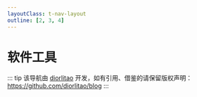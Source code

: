 ```yaml
---
layoutClass: t-nav-layout
outline: [2, 3, 4]
---
```


<script setup>

</script>

# 软件工具

::: tip
该导航由 [diorlitao](https://github.com/diorlitao) 开发，如有引用、借鉴的请保留版权声明：<https://github.com/diorlitao/blog>
:::

<br />
